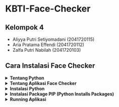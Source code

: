 # KBTI-Face-Checker

## Kelompok 4

-   Aliyya Putri Setiyomadani (2041720115)
-   Aria Pratama Effendi (2041720112)
-   Zalfa Putri Nabilah (2041720103)

## Cara Instalasi Face Checker

<details>
    <summary><b>Tentang Python</b></summary>

[Python](https://www.python.org) adalah sebuah bahasa pemrograman tingkat tinggi (high-level) dan multi guna. Tingkat tinggi yang dimaksud adalah dari cara kita berinteraksi dengan komputer menggunakan bahasa yang hampir mirip dengan bahasa manusia tanpa perlu mengerti dan memahami detail dari sistem operasi atau komputer itu sendiri. Berbeda dengan bahasa pemrograman tingkat rendah seperti Assembly atau C yang mana kita perlu memahami cara memanage memory dan sebagainya.

Python diciptakan pada akhir tahun 1980-an oleh [Guido Van Rossum](https://en.wikipedia.org/wiki/Guido_van_Rossum) seorang programmer dari Belanda. Python dirilis pertama kali pada tahun 1991, Python 2.0 dirilis pada tahun 2000 dan Python 3.0 dirilis pada tahun 2008. Saat ini buat teman-teman yang ingin belajar Python, saya sarankan langsung mulai dengan Python versi 3+.

Karena populernya bahasa ini dan bisa digunakan untuk berbagai macam keperluan, kita akan sering melihat Python digunakan dalam web development, pembuatan API, program berbasis CLI, embedded system, scripting engine untuk game dan lain sebagainya.

</details>

<details>
    <summary><b>Tentang Aplikasi Face Checker</b></summary>

![Gambar Aplikasi Face Checker](https://cdn.discordapp.com/attachments/878508823873196114/921677584947875880/unknown.png)

Face Checker merupakan contoh biometrika berdasakan bagian tubuh. Sistem ini adalah sistem untuk mengenali identitas seseorang secara otomatis melalui teknologi komputer yang bertujuan untuk mendukung proses pengecekan dan pengenalan wajah penggunakan dengan cepat dan tepat.

</details>

<details>
    <summary><b>Instalasi Python</b></summary>

-   Download Python [disini](https://www.python.org/downloads/)
-   Lakukan Instalasi Python sesuai dengan device kalian
-   [Windows](https://www.youtube.com/watch?v=OSmaWPSgvTQ)
-   [MacOs](https://www.youtube.com/watch?v=HSAm6s10G7g)
</details>

<details>
    <summary><b>Instalasi Package PIP (Python Installs Packages)</b></summary>

-   `pip install tk`
    ![Gambar Install tk](https://cdn.discordapp.com/attachments/878508823873196114/921679267409059860/unknown.png)

-   `pip install tkinter-page`
    ![Gambar Install tkinter-page](https://cdn.discordapp.com/attachments/878508823873196114/921680126008254464/unknown.png)

-   `pip install opencv-python`
    ![Gambar Install opencv-python](https://cdn.discordapp.com/attachments/878508823873196114/921680621284257832/unknown.png)

-   `pip install pytest-shutil`
    ![Gambar Install pytest-shutil](https://cdn.discordapp.com/attachments/878508823873196114/921698985524211732/unknown.png)

-   `pip install python-csv`
    ![Gambar Install python-csv](https://cdn.discordapp.com/attachments/878508823873196114/921698451606110248/unknown.png)

-   `pip install Pillow`
    ![Gambar Install Pillow](https://cdn.discordapp.com/attachments/878508823873196114/921681561013870622/unknown.png)

-   `pip install numpy`
    ![Gambar Install numpy](https://cdn.discordapp.com/attachments/878508823873196114/921681845488336926/unknown.png)

-   `pip install pandas`
    ![Gambar Install pandas](https://cdn.discordapp.com/attachments/878508823873196114/921682069774557184/unknown.png)

-   `pip install face_recognition`
![Gambar Install face_recognition](https://cdn.discordapp.com/attachments/878508823873196114/921683163678408734/unknown.png)
</details>

<details>
    <summary><b>Running Aplikasi</b></summary>

1. Pertama jalankan file `index.py`
   ![Gambar Run App](https://cdn.discordapp.com/attachments/878508823873196114/921701475892228146/unknown.png)
     <hr>
1. Selanjutnya akan tampil GUI Aplikasi seperti berikut
![Gambar Aplikasi Face Checker](https://cdn.discordapp.com/attachments/878508823873196114/921677584947875880/unknown.png)
 </details>
